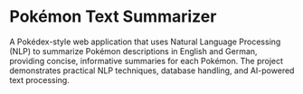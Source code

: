 # Pokémon Text Summarizer

A Pokédex-style web application that uses Natural Language Processing (NLP) to summarize Pokémon descriptions in English and German, providing concise, informative summaries for each Pokémon. The project demonstrates practical NLP techniques, database handling, and AI-powered text processing.
